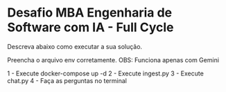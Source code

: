 # Desafio MBA Engenharia de Software com IA - Full Cycle

Descreva abaixo como executar a sua solução.

Preencha o arquivo env corretamente.
OBS: Funciona apenas com Gemini

1 - Execute docker-compose up -d
2 - Execute ingest.py
3 - Execute chat.py
4 - Faça as perguntas no terminal


